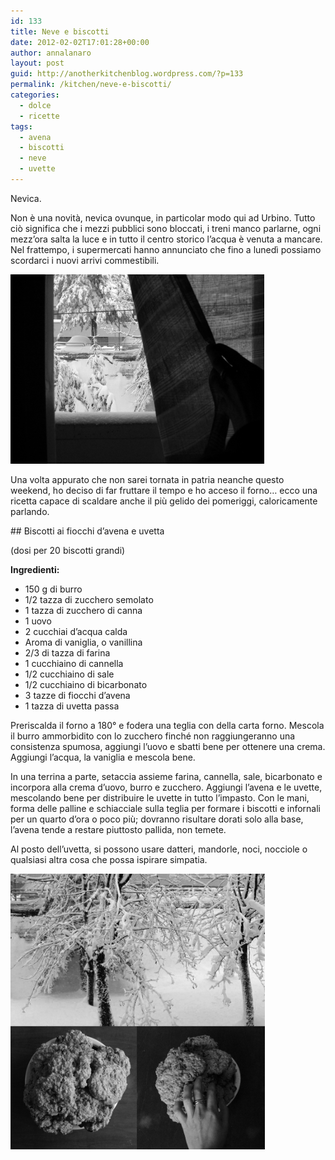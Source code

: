 ```yaml
---
id: 133
title: Neve e biscotti
date: 2012-02-02T17:01:28+00:00
author: annalanaro
layout: post
guid: http://anotherkitchenblog.wordpress.com/?p=133
permalink: /kitchen/neve-e-biscotti/
categories:
  - dolce
  - ricette
tags:
  - avena
  - biscotti
  - neve
  - uvette
---
```

Nevica.

Non è una novità, nevica ovunque, in particolar modo qui ad Urbino. Tutto ciò significa che i mezzi pubblici sono bloccati, i treni manco parlarne, ogni mezz&#8217;ora salta la luce e in tutto il centro storico l&#8217;acqua è venuta a mancare. Nel frattempo, i supermercati hanno annunciato che fino a lunedì possiamo scordarci i nuovi arrivi commestibili.

<img title="vista da camera mia" src="/wp-content/uploads/2012/02/vista_3.jpg" alt="vista da camera mia" width="406" height="303" />

Una volta appurato che non sarei tornata in patria neanche questo weekend, ho deciso di far fruttare il tempo e ho acceso il forno&#8230; ecco una ricetta capace di scaldare anche il più gelido dei pomeriggi, caloricamente parlando.

## Biscotti ai fiocchi d&#8217;avena e uvetta
  
(dosi per 20 biscotti grandi)

**Ingredienti:**
  
* 150 g di burro
* 1/2 tazza di zucchero semolato
* 1 tazza di zucchero di canna
* 1 uovo
* 2 cucchiai d&#8217;acqua calda
* Aroma di vaniglia, o vanillina
* 2/3 di tazza di farina
* 1 cucchiaino di cannella
* 1/2 cucchiaino di sale
* 1/2 cucchiaino di bicarbonato
* 3 tazze di fiocchi d&#8217;avena
* 1 tazza di uvetta passa

Preriscalda il forno a 180° e fodera una teglia con della carta forno. Mescola il burro ammorbidito con lo zucchero finché non raggiungeranno una consistenza spumosa, aggiungi l&#8217;uovo e sbatti bene per ottenere una crema. Aggiungi l&#8217;acqua, la vaniglia e mescola bene.

In una terrina a parte, setaccia assieme farina, cannella, sale, bicarbonato e incorpora alla crema d&#8217;uovo, burro e zucchero. Aggiungi l&#8217;avena e le uvette, mescolando bene per distribuire le uvette in tutto l&#8217;impasto. Con le mani, forma delle palline e schiacciale sulla teglia per formare i biscotti e infornali per un quarto d&#8217;ora o poco più; dovranno risultare dorati solo alla base, l&#8217;avena tende a restare piuttosto pallida, non temete.

Al posto dell&#8217;uvetta, si possono usare datteri, mandorle, noci, nocciole o qualsiasi altra cosa che possa ispirare simpatia.

<img title="biscotti e neve" src="/wp-content/uploads/2012/02/collage1.jpg" alt="biscotti e neve" width="407" height="441" />